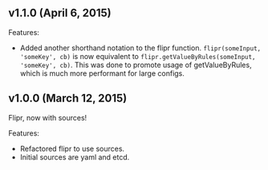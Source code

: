 ## v1.1.0 (April 6, 2015)

Features:

  - Added another shorthand notation to the flipr function.  `flipr(someInput, 'someKey', cb)` is now equivalent to `flipr.getValueByRules(someInput, 'someKey', cb)`.  This was done to promote usage of getValueByRules, which is much more performant for large configs.


## v1.0.0 (March 12, 2015)

Flipr, now with sources!

Features:

  - Refactored flipr to use sources.
  - Initial sources are yaml and etcd.
